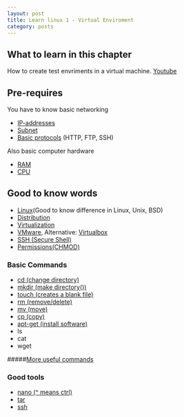 ```yaml
---
layout: post
title: Learn linux 1 - Virtual Enviroment
category: posts
---
```


## What to learn in this chapter
How to create test envriments in a virtual machine.
[Youtube](https://www.youtube.com/watch?v=fT9jzWkl4so)

## Pre-requires
You have to know basic networking

- [IP-addresses](https://www.youtube.com/watch?v=zbbLm6vxfvU)
- [Subnet](https://www.youtube.com/watch?v=zbbLm6vxfvU)
- [Basic protocols](http://en.wikipedia.org/wiki/Application_layer) (HTTP, FTP, SSH)

Also basic computer hardware

- [RAM](http://www.computerhope.com/jargon/r/ram.htm)
- [CPU](http://www.computerhope.com/jargon/c/cpu.htm)


## Good to know words
- [Linux](http://en.wikipedia.org/wiki/Linux#Design)(Good to know difference in Linux, Unix, BSD)
- [Distribution](http://en.wikipedia.org/wiki/Linux_distribution)
- [Virtualization](http://en.wikipedia.org/wiki/Virtualization)
- [VMware](http://en.wikipedia.org/wiki/VMware_Workstation), Alternative: [Virtualbox](https://www.virtualbox.org)
- [SSH (Secure Shell)](http://en.wikipedia.org/wiki/Secure_Shell)
- [Permissions(CHMOD)](http://www.linux.org/threads/file-permissions-chmod.4094/)
 
### Basic Commands

- [cd (change directory)](http://www.computerhope.com/unix/ucd.htm#03)
- [mkdir (make directory())](http://www.computerhope.com/unix/umkdir.htm#03)
- [touch (creates a blank file)](http://www.computerhope.com/unix/utouch.htm#03)
- [rm (remove/delete)](http://www.computerhope.com/unix/urm.htm#03)
- [mv (move)](http://www.computerhope.com/unix/umv.htm#03)
- [cp (copy)](http://www.computerhope.com/unix/ucp.htm#03)
- [apt-get (install software)](http://www.computerhope.com/unix/apt-get.htm#03)
- ls
- cat
- wget

#####[More useful commands](http://www.linux.org/threads/more-useful-commands.4101/)


### Good tools

- [nano (^ means ctrl)](http://mintaka.sdsu.edu/reu/nano.html)
- [tar](http://www.computerhope.com/unix/utar.htm#03)
- [ssh](http://www.computerhope.com/jargon/s/ssh.htm)
 
 

